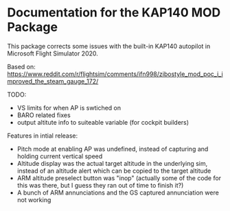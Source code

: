 # Documentation for the KAP140 MOD Package

This package corrects some issues with the built-in KAP140 autopilot in Microsoft Flight Simulator 2020.

Based on:
https://www.reddit.com/r/flightsim/comments/ifn998/zibostyle_mod_poc_i_improved_the_steam_gauge_172/

TODO:
- VS limits for when AP is swtiched on
- BARO related fixes
- output altitute info to suiteable variable (for cockpit builders) 


Features in intial release:
- Pitch mode at enabling AP was undefined, instead of capturing and holding current vertical speed
- Altitude display was the actual target altitude in the underlying sim, instead of an altitude alert which can be copied to the target altitude
- ARM altitude preselect button was "inop" (actually some of the code for this was there, but I guess they ran out of time to finish it?)
- A bunch of ARM annunciations and the GS captured annunciation were not working


